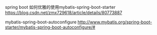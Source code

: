spring boot 如何优雅的使用mybatis-spring-boot-starter
https://blog.csdn.net/zmx729618/article/details/80773887


mybatis-spring-boot-autoconfigure
http://www.mybatis.org/spring-boot-starter/mybatis-spring-boot-autoconfigure/#



